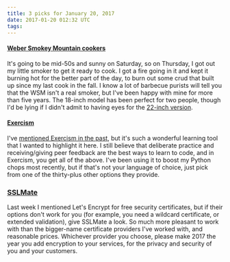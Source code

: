 ```yaml
---
title: 3 picks for January 20, 2017
date: 2017-01-20 012:32 UTC
tags:
---
```


#### [Weber Smokey Mountain cookers](http://amzn.to/2iHLizP)

It's going to be mid-50s and sunny on Saturday, so on Thursday, I got out my little smoker to get it ready to cook. I got a fire going in it and kept it burning hot for the better part of the day, to burn out some crud that built up since my last cook in the fall. I know a lot of barbecue purists will tell you that the WSM isn't a real smoker, but I've been happy with mine for more than five years. The 18-inch model has been perfect for two people, though I'd be lying if I didn't admit to having eyes for the [22-inch version](http://amzn.to/2juj1dc).

#### [Exercism](http://exercism.io)

I've [mentioned Exercism in the past](/posts/2016/04/learning-elixir-slowly.html), but it's such a wonderful learning tool that I wanted to highlight it here. I still believe that deliberate practice and receiving/giving peer feedback are the best ways to learn to code, and in Exercism, you get all of the above. I've been using it to boost my Python chops most recently, but if that's not your language of choice, just pick from one of the thirty-plus other options they provide.

### [SSLMate](https://sslmate.com)

Last week I mentioned Let's Encrypt for free security certificates, but if their options don't work for you (for example, you need a wildcard certificate, or extended validation), give SSLMate a look. So much more pleasant to work with than the bigger-name certificate providers I've worked with, and reasonable prices. Whichever provider you choose, please make 2017 the year you add encryption to your services, for the privacy and security of you and your customers.
